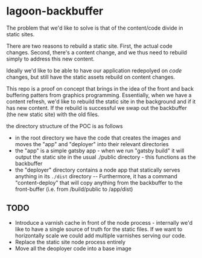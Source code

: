 # lagoon-backbuffer

The problem that we'd like to solve is that of the content/code divide in static sites.

There are two reasons to rebuild a static site. First, the actual code changes. Second, there's a content change, and we thus need to rebuild simply to address this new content.


Ideally we'd like to be able to have our application redepolyed on _code_ changes, but still have the static assets rebuild on content changes.


This repo is a proof on concept that brings in the idea of the front and back buffering patters from graphics programming.
Essentially, when we have a content refresh, we'd like to rebuild the static site in the background and if it has new content.
If the rebuild is successful we swap out the backbuffer (the new static site) with the old files.

the directory structure of the POC is as follows
- in the root directory we have the code that creates the images and moves the "app" and "deployer" into their relevant directories
- the "app" is a simple gatsby app - when we run "gatsby build" it will output the static site in the usual ./public directory - this functions as the backbuffer
- the "deployer" directory contains a node app that statically serves anything in its `./dist` directory
-- Furthermore, it has a command "content-deploy" that will copy anything from the backbuffer to the front-buffer (i.e. from /build/public to /app/dist)



## TODO

* Introduce a varnish cache in front of the node process - internally we'd like to have a single source of truth for the static files. If we want to horizontally scale we could add multiple varnishes serving our code.
* Replace the static site node process entirely
* Move all the deoployer code into a base image

